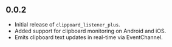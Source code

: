 ## 0.0.2

- Initial release of `clippoard_listener_plus`.
- Added support for clipboard monitoring on Android and iOS.
- Emits clipboard text updates in real-time via EventChannel.
